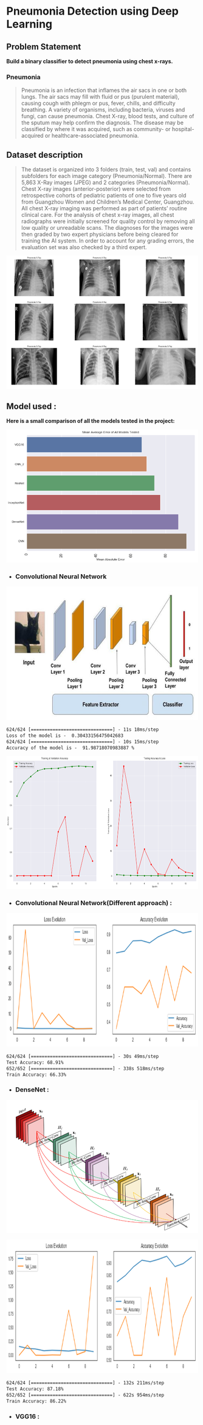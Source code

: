# Pneumonia Detection using Deep Learning

## Problem Statement

**Build a binary classifier to detect pneumonia using chest x-rays.**

### Pneumonia
> Pneumonia is an infection that inflames the air sacs in one or both lungs. The air sacs may fill with fluid or pus (purulent material), causing cough with phlegm or pus, fever, chills, and difficulty breathing. A variety of organisms, including bacteria, viruses and fungi, can cause pneumonia.  Chest X-ray, blood tests, and culture of the sputum may help confirm the diagnosis. The disease may be classified by where it was acquired, such as community- or hospital-acquired or healthcare-associated pneumonia.

## Dataset description

> The dataset is organized into 3 folders (train, test, val) and contains subfolders for each image category (Pneumonia/Normal). There are 5,863 X-Ray images (JPEG) and 2 categories (Pneumonia/Normal).
Chest X-ray images (anterior-posterior) were selected from retrospective cohorts of pediatric patients of one to five years old from Guangzhou Women and Children’s Medical Center, Guangzhou. All chest X-ray imaging was performed as part of patients’ routine clinical care. For the analysis of chest x-ray images, all chest radiographs were initially screened for quality control by removing all low quality or unreadable scans. The diagnoses for the images were then graded by two expert physicians before being cleared for training the AI system. In order to account for any grading errors, the evaluation set was also checked by a third expert.

<p align="center"><img height="350" width="700" src="Assests/pneumonia_train.png"  ></p>

## Model used :
**Here is a small comparison of all the models tested in the project:**

<p align="center"><img height="350" width="700" src="Assests/comparison.png"></p>

- ### Convolutional Neural Network

<p align="center"><img height="350" width="700" src="Assests/cnn.png"></p>

```
624/624 [==============================] - 11s 18ms/step
Loss of the model is -  0.30433156475042683
624/624 [==============================] - 10s 15ms/step
Accuracy of the model is -  91.98718070983887 %
```
<p align="center"><img height="350" width="700" src="Assests/model_accuracy.png"></p>

- ### Convolutional Neural Network(Different approach) :

<p align="center"><img height="350" width="700" src="Assests/accuracy_cnn_2.png"></p>

```
624/624 [==============================] - 30s 49ms/step
Test Accuracy: 68.91%
652/652 [==============================] - 338s 518ms/step
Train Accuracy: 66.33%
```

- ### DenseNet :

<p align="center"><img height="350" width="700" src="Assests/densenet.png"></p>

<p align="center"><img height="350" width="700" src="Assests/densenetperf.png"></p>

```
624/624 [==============================] - 132s 211ms/step
Test Accuracy: 87.18%
652/652 [==============================] - 622s 954ms/step
Train Accuracy: 86.22%
```
- ### VGG16 : 
